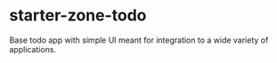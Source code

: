 # starter-zone-todo
Base todo app with simple UI meant for integration to a wide variety of applications.
